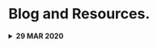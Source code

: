 # Blog and Resources.

<details><summary><strong>29 MAR 2020</strong></summary>

In the crazy world that is COVID-19, I've been able to get more into coding that I have in a very long time. I guess for a lot of people this is an extremely trying time. But through this week, I've been trying to collect a number of resources as I start to learn more and more to do with Python. This includes content that is explaining work flow of projects to a number of resources that are currently offering discounts for people effected by COVID-19. I'll list these periodically. Mainly because I want a place to keep all these resources for myself but if anyone stumbles upon this little repo, they too can have access to everything that I've found.

What have I accomplished this week?

- I completed 4 different lessons on Treehouse. Not sure of the amount of time I've spent on there. I'll start to track that.
- Wrote two working scripts in Visual Code studio. A share price web scraper to take the price of a share from Yahoo and a web scraper that retrieves a list of wines from a wine club and creates a CSV file with that list.
- Continued learning of how to use visual code studio and Github as a resource to record my projects and learning.

Resources I've found this week

- [Structuring Your Project ](https://docs.python-guide.org/writing/structure/)
- [Interview Cake](https://www.interviewcake.com/upgrade)
- [Selenium Webdriver Tutorial](https://www.guru99.com/selenium-python.html)
- [Teach yourself CS](https://teachyourselfcs.com/?utm_source=share&utm_medium=ios_app&utm_name=iossmf#programming)
- [The missing semester of your CS education](https://missing.csail.mit.edu/?utm_source=share&utm_medium=ios_app&utm_name=iossmf)
- [Real Time Stock Price Scraping with Python and Beautiful Soup](https://www.youtube.com/watch?v=rONhdonaWUo)
- [Github markdown cheatsheet](https://github.com/adam-p/markdown-here/wiki/Markdown-Cheatsheet#html)

</details>
